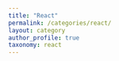 ```yaml
---
title: "React"
permalink: /categories/react/
layout: category
author_profile: true
taxonomy: react
---
```

